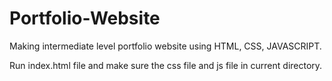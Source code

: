 # Portfolio-Website

Making intermediate level portfolio website using HTML, CSS, JAVASCRIPT.

Run index.html file and make sure the css file and js file in current directory.
